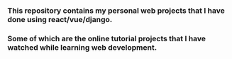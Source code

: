 ### This repository contains my personal web projects that I have done using react/vue/django. 
### Some of which are the online tutorial projects that I have watched while learning web development.
